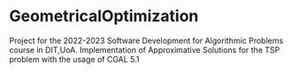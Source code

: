 # GeometricalOptimization
Project for the 2022-2023 Software Development for Algorithmic Problems course in DIT,UoA. Implementation of Approximative Solutions for the TSP problem with the usage of CGAL 5.1
